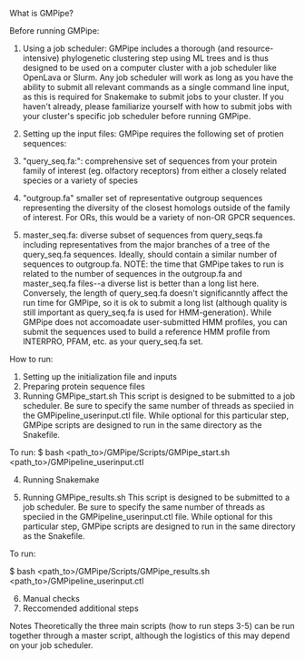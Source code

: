 What is GMPipe?

Before running GMPipe:
1) Using a job scheduler: 
GMPipe includes a thorough (and resource-intensive) phylogenetic clustering step using ML trees and is thus designed to be used on a computer cluster with a job scheduler like OpenLava or Slurm. Any job scheduler will work as long as you have the ability to submit all relevant commands as a single command line input, as this is required for Snakemake to submit jobs to your cluster. If you haven't already, please familiarize yourself with how to submit jobs with your cluster's specific job scheduler before running GMPipe. 

2) Setting up the input files: 
GMPipe requires the following set of protien sequences:
  1) "query_seq.fa:": comprehensive set of sequences from your protein family of interest (eg. olfactory receptors) from either a closely related species or a variety of species
  2) "outgroup.fa" smaller set of representative outgroup sequences representing the diversity of the closest homologs outside of the family of interest.  For ORs, this would be a variety of non-OR GPCR sequences.  
  3) master_seq.fa: diverse subset of sequences from query_seqs.fa including representatives from the major branches of a tree of the query_seq.fa sequences.  Ideally, should contain a similar number of sequences to outgroup.fa. 
  NOTE: the time that GMPipe takes to run is related to the number of sequences in the outgroup.fa and master_seq.fa files--a diverse list is better than a long list here.  Conversely, the length of query_seq.fa doesn't significanntly affect the run time for GMPipe, so it is ok to submit a long list (although quality is still important as query_seq.fa is used for HMM-generation). While GMPipe does not accomoadate user-submitted HMM profiles, you can submit the sequences used to build a reference HMM profile from INTERPRO, PFAM, etc. as your query_seq.fa set.

How to run:
1) Setting up the initialization file and inputs
2) Preparing protein sequence files
3) Running GMPipe_start.sh 
This script is designed to be submitted to a job scheduler. Be sure to specify the same number of threads as speciied in the GMPipeline_userinput.ctl file. 
While optional for this particular step, GMPipe scripts are designed to run in the same directory as the Snakefile.

To run:
$ bash <path_to>/GMPipe/Scripts/GMPipe_start.sh <path_to>/GMPipeline_userinput.ctl

4) Running Snakemake

5) Running GMPipe_results.sh
This script is designed to be submitted to a job scheduler. Be sure to specify the same number of threads as speciied in the GMPipeline_userinput.ctl file. 
While optional for this particular step, GMPipe scripts are designed to run in the same directory as the Snakefile.

To run:

$ bash <path_to>/GMPipe/Scripts/GMPipe_results.sh <path_to>/GMPipeline_userinput.ctl

6) Manual checks
7) Reccomended additional steps

Notes
Theoretically the three main scripts (how to run steps 3-5) can be run together through a master script, although the logistics of this may depend on your job scheduler. 
